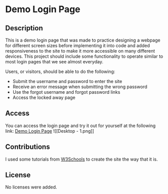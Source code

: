 # Demo Login Page

## Description
This is a demo login page that was made to practice designing a webpage for different screen sizes before implementing it into code and added responsiveness to the site to make it more accessible on many different devices. This project should include some functionality to operate similar to most login pages that we see almost everyday.

Users, or visitors, should be able to do the following:
- Submit the username and password to enter the site
- Receive an error message when submitting the wrong password
- Use the forgot username and forgot password links
- Access the locked away page

## Access
You can access the login page and try it out for yourself at the following link: [Demo Login Page](https://k0j05ar3.github.io/loginPage)
![[Desktop - 1.png]]

## Contributions
I used some tutorials from [W3Schools](https://w3schools.com/) to create the site the way that it is.

## License
No licenses were added.